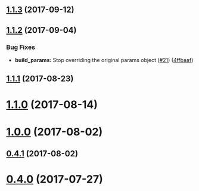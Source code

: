 <a name="1.1.3"></a>
## [1.1.3](https://github.com/algolia/algoliasearch-alexa-adapter/compare/v1.1.2...v1.1.3) (2017-09-12)



<a name="1.1.2"></a>
## [1.1.2](https://github.com/algolia/algoliasearch-alexa-adapter/compare/v1.1.1...v1.1.2) (2017-09-04)


### Bug Fixes

* **build_params:** Stop overriding the original params object ([#21](https://github.com/algolia/algoliasearch-alexa-adapter/issues/21)) ([4ffbaaf](https://github.com/algolia/algoliasearch-alexa-adapter/commit/4ffbaaf))



<a name="1.1.1"></a>
## [1.1.1](https://github.com/algolia/algoliasearch-alexa-adapter/compare/v1.0.0...v1.1.1) (2017-08-23)



<a name="1.1.0"></a>
# [1.1.0](https://github.com/algolia/algoliasearch-alexa-adapter/compare/v1.0.0...v1.1.0) (2017-08-14)



<a name="1.0.0"></a>
# [1.0.0](https://github.com/algolia/algoliasearch-alexa-adapter/compare/v0.4.1...v1.0.0) (2017-08-02)



<a name="0.4.1"></a>
## [0.4.1](https://github.com/algolia/algoliasearch-alexa-adapter/compare/v0.4.0...v0.4.1) (2017-08-02)



<a name="0.4.0"></a>
# [0.4.0](https://github.com/algolia/algoliasearch-alexa-adapter/compare/v0.3.2...v0.4.0) (2017-07-27)



